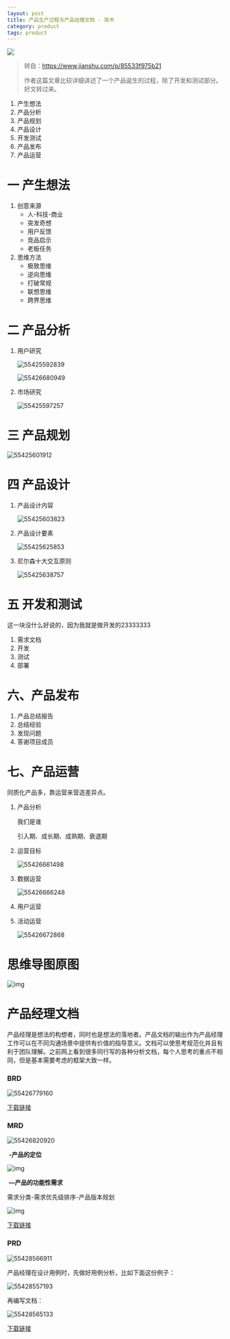 ```yaml
---
layout: post
title: 产品生产过程与产品经理文档 - 简书
category: product
tags: product
---
```

![](https://cdn.kelu.org/blog/tags/product-market-fit.jpg)

> 转自：<https://www.jianshu.com/p/85533f975b21>
>
> 作者这篇文章比较详细讲述了一个产品诞生的过程，除了开发和测试部分。好文转过来。

1. 产生想法
2. 产品分析
3. 产品规划
4. 产品设计
5. 开发测试
6. 产品发布
7. 产品运营



# 一 产生想法

1. 创意来源
   * 人-科技-商业
   * 突发奇想
   * 用户反馈
   * 竞品启示
   * 老板任务
2. 思维方法
   * 极致思维
   * 逆向思维
   * 打破常规
   * 联想思维
   * 跨界思维

# 二 产品分析

1. 用户研究

   ![55425592839](https://cdn.kelu.org/blog/2019/04/1554255928390.jpg)

   ![55426680949](https://cdn.kelu.org/blog/2019/04/1554266809498.jpg)

2. 市场研究

   ![55425597257](https://cdn.kelu.org/blog/2019/04/1554255972571.jpg)

# 三 产品规划

![55425601912](https://cdn.kelu.org/blog/2019/04/1554256019126.jpg)

# 四 产品设计

1. 产品设计内容

   ![55425603823](https://cdn.kelu.org/blog/2019/04/1554256038236.jpg)

2. 产品设计要素

   ![55425625853](https://cdn.kelu.org/blog/2019/04/1554256258534.jpg)

3. 尼尔森十大交互原则

   ![55425638757](https://cdn.kelu.org/blog/2019/04/1554256387570.jpg)

# 五 开发和测试

这一块没什么好说的，因为我就是做开发的23333333

1. 需求文档
2. 开发
3. 测试
4. 部署

# 六、产品发布

1. 产品总结报告
2. 总结经验
3. 发现问题
4. 答谢项目成员

# 七、产品运营

同质化产品多，靠运营来营造差异点。

1. 产品分析

   我们是谁

   引入期、成长期、成熟期、衰退期

2. 运营目标

   ![55426661498](https://cdn.kelu.org/blog/2019/04/1554266614987.jpg)

3. 数据运营

   ![55426666248](https://cdn.kelu.org/blog/2019/04/1554266662483.jpg)

4. 用户运营

5. 活动运营

   ![55426672868](https://cdn.kelu.org/blog/2019/04/1554266728685.jpg)



# 思维导图原图

![img](https://cdn.kelu.org/blog/2019/04/1806515-a07efb87a879d244.jpg)

# 产品经理文档

产品经理是想法的构想者，同时也是想法的落地者。产品文档的输出作为产品经理工作可以在不同沟通场景中提供有价值的指导意义。文档可以使思考规范化并且有利于团队理解。之前网上看到很多同行写的各种分析文档，每个人思考的重点不相同，但是基本需要考虑的框架大致一样。

### BRD

![55426779160](https://cdn.kelu.org/blog/2019/04/1554267791602.jpg)

[下载链接](https://cdn.kelu.org/blog/2019/04/产品商业需求文档BRD.docx)

### MRD

![55426820920](https://cdn.kelu.org/blog/2019/04/1554268209201.jpg)

​      **-产品的定位**

![img](https://cdn.kelu.org/blog/2019/04/1806515-d111afcbefee3b3d.jpg)

​       **—产品的功能性需求**

需求分类-需求优先级排序-产品版本规划

![img](https://cdn.kelu.org/blog/2019/04/1806515-0ec3ab61464f6c61.jpg)

[下载链接](https://cdn.kelu.org/blog/2019/04/产品市场需求文档MRD.docx)

### PRD

![55428566911](https://cdn.kelu.org/blog/2019/04/1554285669110.jpg)

产品经理在设计用例时，先做好用例分析，比如下面这份例子：

![55428557193](https://cdn.kelu.org/blog/2019/04/1554285571937.jpg)

再编写文档：

![55428565133](https://cdn.kelu.org/blog/2019/04/1554285651338.jpg)

[下载链接](https://cdn.kelu.org/blog/2019/04/产品需求文档PRD.docx)